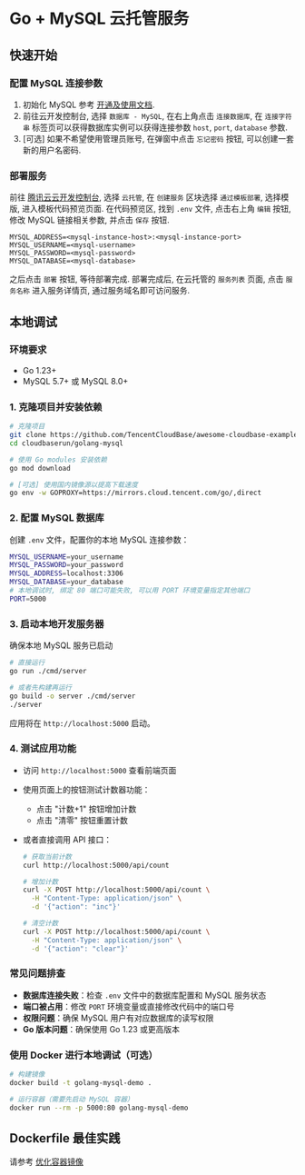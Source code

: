 # Go + MySQL 云托管服务

## 快速开始

### 配置 MySQL 连接参数

1. 初始化 MySQL 参考 [开通及使用文档](https://docs.cloudbase.net/database/configuration/db/tdsql/initialization).
2. 前往云开发控制台, 选择 `数据库 - MySQL`, 在右上角点击 `连接数据库`, 在 `连接字符串` 标签页可以获得数据库实例可以获得连接参数 `host`, `port`, `database` 参数.
3. [可选] 如果不希望使用管理员账号, 在弹窗中点击 `忘记密码` 按钮, 可以创建一套新的用户名密码.

### 部署服务

前往 [腾讯云云开发控制台](https://tcb.cloud.tencent.com/dev), 选择 `云托管`, 在 `创建服务` 区块选择 `通过模板部署`, 选择模版, 进入模板代码预览页面.
在代码预览区, 找到 `.env` 文件, 点击右上角 `编辑` 按钮, 修改 MySQL 链接相关参数, 并点击 `保存` 按钮.

```
MYSQL_ADDRESS=<mysql-instance-host>:<mysql-instance-port>
MYSQL_USERNAME=<mysql-username>
MYSQL_PASSWORD=<mysql-password>
MYSQL_DATABASE=<mysql-database>
```

之后点击 `部署` 按钮, 等待部署完成. 部署完成后, 在云托管的 `服务列表` 页面, 点击 `服务名称` 进入服务详情页, 通过服务域名即可访问服务.

## 本地调试

### 环境要求

- Go 1.23+
- MySQL 5.7+ 或 MySQL 8.0+

### 1. 克隆项目并安装依赖

```bash
# 克隆项目
git clone https://github.com/TencentCloudBase/awesome-cloudbase-examples.git
cd cloudbaserun/golang-mysql

# 使用 Go modules 安装依赖
go mod download

# [可选] 使用国内镜像源以提高下载速度
go env -w GOPROXY=https://mirrors.cloud.tencent.com/go/,direct
```

### 2. 配置 MySQL 数据库

创建 `.env` 文件，配置你的本地 MySQL 连接参数：

```bash
MYSQL_USERNAME=your_username
MYSQL_PASSWORD=your_password
MYSQL_ADDRESS=localhost:3306
MYSQL_DATABASE=your_database
# 本地调试时, 绑定 80 端口可能失败, 可以用 PORT 环境变量指定其他端口
PORT=5000
```

### 3. 启动本地开发服务器

确保本地 MySQL 服务已启动

```bash
# 直接运行
go run ./cmd/server

# 或者先构建再运行
go build -o server ./cmd/server
./server
```

应用将在 `http://localhost:5000` 启动。

### 4. 测试应用功能

- 访问 `http://localhost:5000` 查看前端页面
- 使用页面上的按钮测试计数器功能：
  - 点击 "计数+1" 按钮增加计数
  - 点击 "清零" 按钮重置计数
- 或者直接调用 API 接口：

  ```bash
  # 获取当前计数
  curl http://localhost:5000/api/count

  # 增加计数
  curl -X POST http://localhost:5000/api/count \
    -H "Content-Type: application/json" \
    -d '{"action": "inc"}'

  # 清空计数
  curl -X POST http://localhost:5000/api/count \
    -H "Content-Type: application/json" \
    -d '{"action": "clear"}'
  ```

### 常见问题排查

- **数据库连接失败**：检查 `.env` 文件中的数据库配置和 MySQL 服务状态
- **端口被占用**：修改 `PORT` 环境变量或直接修改代码中的端口号
- **权限问题**：确保 MySQL 用户有对应数据库的读写权限
- **Go 版本问题**：确保使用 Go 1.23 或更高版本

### 使用 Docker 进行本地调试（可选）

```bash
# 构建镜像
docker build -t golang-mysql-demo .

# 运行容器（需要先启动 MySQL 容器）
docker run --rm -p 5000:80 golang-mysql-demo
```

## Dockerfile 最佳实践

请参考 [优化容器镜像](https://docs.cloudbase.net/run/develop/image-optimization)
